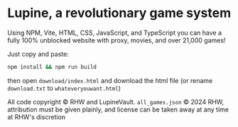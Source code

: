 # Lupine, a revolutionary game system

Using NPM, Vite, HTML, CSS, JavaScript, and TypeScript you can have a fully 100% unblocked website with proxy, movies, and over 21,000 games!

Just copy and paste:

```bash
npm install && npm run build
```

then open `download/index.html` and download the html file (or rename `download.txt` to `whateveryouwant.html`)

All code copyright © RHW and LupineVault. `all_games.json` © 2024 RHW, attribution must be given plainly, and license can be taken away at any time at RHW's discretion